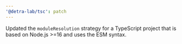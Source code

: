 ```yaml
---
'@detra-lab/tsc': patch
---
```


Updated the `moduleResolution` strategy for a TypeScript project that is based on Node.js >=16 and uses the ESM syntax.
